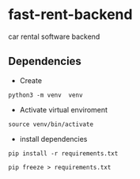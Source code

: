# fast-rent-backend

car rental software backend

## Dependencies

-   Create

```
python3 -m venv  venv
```

-   Activate virtual enviroment

```
source venv/bin/activate
```

-   install dependencies

```
pip install -r requirements.txt
```

```
pip freeze > requirements.txt
```
